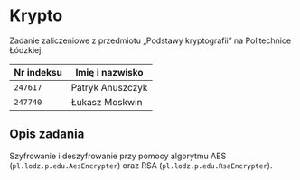 # Krypto

Zadanie zaliczeniowe z przedmiotu „Podstawy kryptografii” na Politechnice Łódzkiej.

| Nr indeksu | Imię i nazwisko  |
|------------|------------------|
| `247617`   | Patryk Anuszczyk |
| `247740`   | Łukasz Moskwin   |

## Opis zadania

Szyfrowanie i deszyfrowanie przy pomocy algorytmu AES (`pl.lodz.p.edu.AesEncrypter`) oraz RSA (`pl.lodz.p.edu.RsaEncrypter`).
